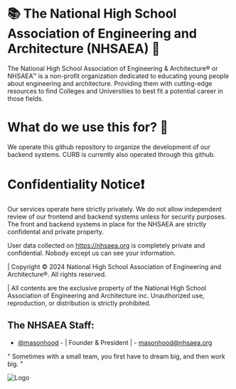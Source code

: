 
# 📚 The National High School Association of Engineering and Architecture (NHSAEA) 🌉

The National High School Association of Engineering & Architecture® or NHSAEA™ is a non-profit organization dedicated to educating young people about engineering and architecture. Providing them with cutting-edge resources to find Colleges and Universities to best fit a potential career in those fields.

# What do we use this for?  📐
We operate this github repository to organize the development of our backend systems. CURB is currently also operated through this github. 

# Confidentiality Notice❗
Our services operate here strictly privately. We do not allow independent review of our frontend and backend systems unless for security purposes. The front and backend systems in place for the NHSAEA are strictly confidental and private property.

 User data collected on https://nhsaea.org is completely private and confidential. Nobody except us can see your information. 

|
Copyright © 2024 National High School Association of Engineering and Architecture®. All rights reserved.


| All contents are the exclusive property of the National High School Association of Engineering and Architecture inc. Unauthorized use, reproduction, or distribution is strictly prohibited.
## The NHSAEA Staff:

- [@masonhood](https://www.github.com/masonhood) - | Founder & President  | - masonhood@nhsaea.org 

" Sometimes with a small team, you first have to dream big, and then work big. "


![Logo](https://i.imgur.com/cuHSX3v_d.webp?maxwidth=1520&fidelity=grand)

